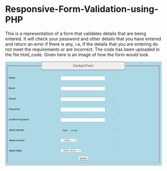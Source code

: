 # Responsive-Form-Validation-using-PHP
This is a representation of a form that validates details that are being entered. It will check your password and other details that you have entered and return an error if there is any, i.e, if the details that you are entering do not meet the requirements or are incorrect.
The code has been uploaded in the file html_code.
Given here is an image of how the form would look.

![](form.JPG)
